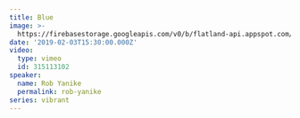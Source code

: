 ```yaml
---
title: Blue
image: >-
  https://firebasestorage.googleapis.com/v0/b/flatland-api.appspot.com/o/sermons%2FScreen%20Shot%202019-02-03%20at%205.22.22%20PM.png?alt=media&token=c1f6c10d-bc3e-4266-93a8-469252e7d2d6
date: '2019-02-03T15:30:00.000Z'
video:
  type: vimeo
  id: 315113102
speaker:
  name: Rob Yanike
  permalink: rob-yanike
series: vibrant
---
```


